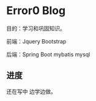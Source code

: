 # Error0 Blog

目的：学习和巩固知识。

前端：Jquery   Bootstrap 

后端：Spring Boot mybatis mysql

## 进度

还在写中 边学边做。

